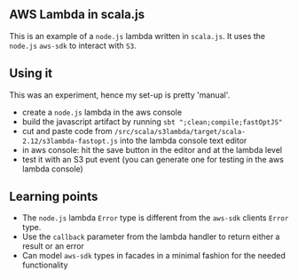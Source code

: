 AWS Lambda in scala.js
----------------------

This is an example of a `node.js` lambda written in `scala.js`.
It uses the `node.js` `aws-sdk` to interact with `S3`.


Using it
--------
This was an experiment, hence my set-up is pretty 'manual'.
- create a `node.js` lambda in the aws console
- build the javascript artifact by running `sbt ";clean;compile;fastOptJS"`
- cut and paste code from `/src/scala/s3lambda/target/scala-2.12/s3lambda-fastopt.js` into the lambda console text editor
- in aws console: hit the save button in the editor and at the lambda level
- test it with an S3 put event (you can generate one for testing in the aws lambda console)



Learning points
---------------

- The `node.js` lambda `Error` type is different from the `aws-sdk` clients `Error` type.
- Use the `callback` parameter from the lambda handler to return either a result or an error
- Can model `aws-sdk` types in facades in a minimal fashion for the needed functionality 